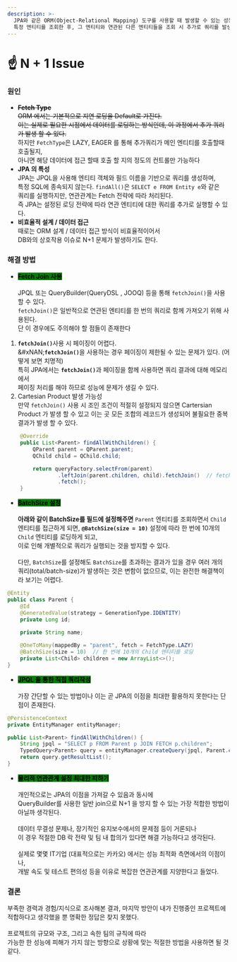 ```yaml
---
description: >-
  JPA와 같은 ORM(Object-Relational Mapping) 도구를 사용할 때 발생할 수 있는 성능 문제로, 하나의 쿼리를 통해
  특정 엔티티를 조회한 후, 그 엔티티와 연관된 다른 엔티티들을 조회 시 추가로 쿼리를 발생시키는 이슈를 말한다.
---
```


# ☝️ N + 1 Issue

### **원인**

* ~~**Fetch Type**~~ \
  ~~ORM 에서는 기본적으로 지연 로딩을 Default로 가진다.~~ \
  ~~이는 실제로 필요한 시점에서 데이터를 로딩하는 방식인데, 이 과정에서 추가 쿼리가 발생  할 수 있다.~~  \
  하지만 `FetchType`은 LAZY, EAGER 를  통해 추가쿼리가 메인 엔티티를 호출할때 호출될지, \
  아니면 해당 데이터에 접근 할때 호출 할 지의 정도의 컨트롤만 가능하다
* **JPA 의  특성**\
  JPA는 JPQL을 사용해 엔티티 객체와 필드 이름을 기반으로 쿼리를 생성하며, \
  특정 SQL에 종속되지 않는다. `findAll()`은 `SELECT e FROM Entity e`와 같은 \
  쿼리를 실행하지만, 연관관계는 Fetch 전략에 따라 처리된다.\
  즉 JPA는 설정된 로딩 전략에 따라 연관 엔티티에 대한 쿼리를 추가로 실행할 수 있다.
* **비효율적 설계 / 데이터 접근**\
  때로는 ORM 설계 / 데이터 접근 방식이 비효율적이어서\
  DB와의 상호작용 이슈로 N+1 문제가 발생하기도 한다.

### **해결 방법**

* <mark style="background-color:green;">**Fetch Join 사용**</mark>\
  \
  JPQL 또는  QueryBuilder(QueryDSL , JOOQ) 등을 통해 `fetchJoin()`을 사용할 수 있다.\
  `fetchJoin()`은 일반적으로 연관된 엔티티를 한 번의 쿼리로 함께 가져오기 위해 사용된다. \
  단 이 경우에도 주의해야 할 점들이 존재한다

1. **`fetchJoin()`**&#xC0AC;용 시 페이징이 어렵다.\
   &#xNAN;**`fetchJoin()`**&#xC744; 사용하는 경우 페이징이 제한될 수 있는 문제가 있다. (어떻게 보면   치명적)\
   특히 JPA에서는 **`fetchJoin()`**&#xACFC; 페이징을 함께 사용하면 쿼리 결과에 대해 메모리에서 \
   페이징 처리를 해야 하므로 성능에 문제가 생길 수 있다.
2. Cartesian Product 발생 가능성\
   만약 `fetchJoin()` 사용 시 조인 조건이 적절히 설정되지 않으면 Cartersian Product 가 발생 할 수 있고 이는 곳 모든 조합의 레코드가 생성되어 불필요한 중복 결과가 발생 할 수 있다.&#x20;

```java
    @Override
    public List<Parent> findAllWithChildren() {
        QParent parent = QParent.parent;
        QChild child = QChild.child;

        return queryFactory.selectFrom(parent)
                .leftJoin(parent.children, child).fetchJoin()  // fetchJoin 사용
                .fetch(); 
    }
```

* <mark style="background-color:green;">**BatchSize 설정**</mark>\
  \
  **아래와 같이 BatchSize를 필드에 설정해주면** `Parent` 엔티티를 조회하면서 `Child` 엔티티를 접근하게 되면, **`@BatchSize(size = 10)`** 설정에 따라 한 번에 10개의 `Child` 엔티티를 로딩하게 되고,\
  이로 인해 개별적으로 쿼리가 실행되는 것을 방지할 수 있다.\
  \
  다만, `BatchSize`를 설정해도 `BatchSize`를 초과하는 결과가 있을 경우 여러 개의 쿼리(total/batch-size)가 발생하는 것은 변함이 없으므로, 이는 완전한 해결책이라 보기는 어렵다.

```java
@Entity
public class Parent {
    @Id
    @GeneratedValue(strategy = GenerationType.IDENTITY)
    private Long id;
    
    private String name;

    @OneToMany(mappedBy = "parent", fetch = FetchType.LAZY)
    @BatchSize(size = 10)  // 한 번에 10개의 Child 엔티티를 로딩
    private List<Child> children = new ArrayList<>();
}
```

* <mark style="background-color:green;">**JPQL 을 통한 직접 쿼리작성**</mark>\
  \
  가장 간단할 수 있는 방법이나 이는 곧 JPA의 이점을 최대한 활용하지 못한다는 단점이 존재한다.

```java
@PersistenceContext
private EntityManager entityManager;

public List<Parent> findAllWithChildren() {
    String jpql = "SELECT p FROM Parent p JOIN FETCH p.children";
    TypedQuery<Parent> query = entityManager.createQuery(jpql, Parent.class);
    return query.getResultList();
}
```



* <mark style="background-color:green;">**물리적 연관관계 설정 최대한 피하기**</mark> \
  \
  개인적으로는  JPA의 이점을 가져갈 수 있음과 동시에 \
  QueryBuilder를 사용한 일반 join으로 N+1 을 방지 할 수 있는 가장 적합한 방법이 아닐까 생각된다. \
  \
  데이터 무결성 문제나, 장기적인 유지보수에서의 문제점 등이 거론되나 \
  이 경우 적절한 DB 락 전략 및 팀 내 합의가 있다면 해결 가능하다고 생각된다. \
  \
  실제로 몇몇 IT기업 (대표적으로는 카카오) 에서는 성능 최적화 측면에서의 이점이나, \
  개발 속도 및 테스트 편의성 등을 이유로 복잡한 연관관계를 지양한다고 들었다.



### **결론**

부족한 경력과 경험/지식으로 조사해본 결과,  마지막 방안이 내가 진행중인 프로젝트에 \
적합하다고 생각했을 뿐 명확한 정답은 찾지 못했다.\
\
프로젝트의 규모와 구조, 그리고 속한 팀의 규칙에 따라 \
가능한 한 성능에 피해가 가지 않는 방향으로 상황에 맞는 적절한 방법을 사용하면 될 것같다.&#x20;
